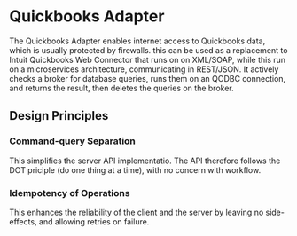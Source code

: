 Quickbooks Adapter
==================

The Quickbooks Adapter enables internet access to Quickbooks data, which is usually protected by firewalls. this can be used as a replacement to Intuit Quickbooks Web Connector that runs on on XML/SOAP,  while this run on a microservices architecture, communicating in REST/JSON. It actively checks a broker for database queries, runs them on an QODBC connection, and returns the result, then deletes the queries on the broker.

Design Principles
-----------------

### Command-query Separation
This simplifies the server API implementatio. The API therefore follows the DOT priciple (do one thing at a time), with no concern with workflow.

### Idempotency of Operations
This enhances the reliability of the client and the server by leaving no side-effects, and allowing retries on failure.
